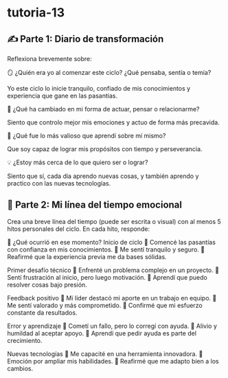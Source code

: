 # tutoria-13

## ✍️ Parte 1: Diario de transformación
Reflexiona brevemente sobre:

🪞 ¿Quién era yo al comenzar este ciclo? ¿Qué pensaba, sentía o temía?

Yo este ciclo lo inicie tranquilo, confiado de mis conocimientos y experiencia que gane en las pasantias.

🔁 ¿Qué ha cambiado en mi forma de actuar, pensar o relacionarme?

Siento que controlo mejor mis emociones y actuo de forma más precavida.

🌟 ¿Qué fue lo más valioso que aprendí sobre mí mismo?

Que soy capaz de lograr mis propósitos con tiempo y perseverancia.

💡 ¿Estoy más cerca de lo que quiero ser o lograr?

Siento que sí, cada día aprendo nuevas cosas, y también aprendo y practico con las nuevas tecnologías.

## 📸 Parte 2: Mi línea del tiempo emocional
Crea una breve línea del tiempo (puede ser escrita o visual) con al menos 5 hitos personales del ciclo. En cada hito, responde:

📍 ¿Qué ocurrió en ese momento?
Inicio de ciclo
📍 Comencé las pasantías con confianza en mis conocimientos.
💬 Me sentí tranquilo y seguro.
🎯 Reafirmé que la experiencia previa me da bases sólidas.

Primer desafío técnico
📍 Enfrenté un problema complejo en un proyecto.
💬 Sentí frustración al inicio, pero luego motivación.
🎯 Aprendí que puedo resolver cosas bajo presión.

Feedback positivo
📍 Mi líder destacó mi aporte en un trabajo en equipo.
💬 Me sentí valorado y más comprometido.
🎯 Confirmé que mi esfuerzo constante da resultados.

Error y aprendizaje
📍 Cometí un fallo, pero lo corregí con ayuda.
💬 Alivio y humildad al aceptar apoyo.
🎯 Aprendí que pedir ayuda es parte del crecimiento.

Nuevas tecnologías
📍 Me capacité en una herramienta innovadora.
💬 Emoción por ampliar mis habilidades.
🎯 Reafirmé que me adapto bien a los cambios.
